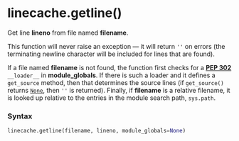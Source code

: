 # linecache.getline()

Get line **lineno** from file named **filename**.

This function will never raise an exception — it will return `''` on errors (the terminating newline character will be included for lines that are found).

If a file named **filename** is not found, the function first checks for a [**PEP 302**](https://peps.python.org/pep-0302/) `__loader__` in **module_globals**. If there is such a loader and it defines a `get_source` method, then that determines the source lines (if `get_source()` returns [`None`](/abstraction/interpreter/None.md), then `''` is returned). Finally, if **filename** is a relative filename, it is looked up relative to the entries in the module search path, `sys.path`.

### Syntax

```python
linecache.getline(filename, lineno, module_globals=None)
```
